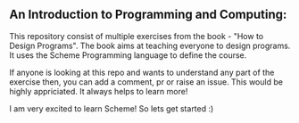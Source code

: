 An Introduction to Programming and Computing:
---------------------------------------------

This repository consist of multiple exercises from the
book - "How to Design Programs". The book aims at teaching
everyone to design programs. It uses the Scheme Programming
language to define the course.

If anyone is looking at this repo and wants to understand any
part of the exercise then, you can add a comment, pr or raise an
issue. This would be highly appriciated. It always helps to learn more!

I am very excited to learn Scheme! So lets get started :)
